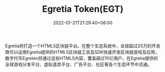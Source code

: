 ﻿---
weight: 
title: "Egretia Token(EGT)"
description: "Egretia将打造一个HTML5区块链平台"
date: 2022-07-21T21:29:40+08:00
lastmod: 2022-07-21T10:55:40+08:00
draft: false
authors: ["Cindy"]
featuredImage: "egretia-tokenegt.jpg"
link: "http://egretia.io/"
tags: ["数字代币","Egretia Token(EGT)"]
categories: ["navigation"]
navigation: ["数字代币"]
lightgallery: true
toc: true
pinned: false
recommend: false
recommend1: false
---
Egretia将打造一个HTML5区块链平台。在整个生态系统中，全球超过20万的开发商可以运用Egretia提供的HTML5区块链工具及SDK快速开发区块链游戏及应用，数字代币Egreten将通过这些HTML5内容，覆盖超过10亿用户，在Egretia提供的全球游戏分发平台、虚拟道具平台、广告平台、社区等各个生态环节中流通。

